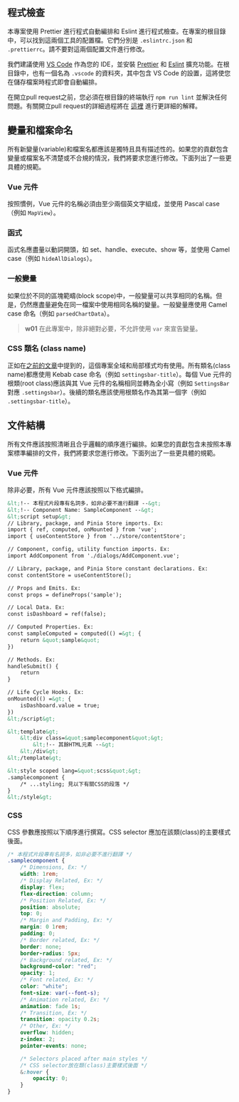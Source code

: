 ## 程式檢查
本專案使用 Prettier 進行程式自動編排和 Eslint 進行程式檢查。在專案的根目錄中，可以找到這兩個工具的配置檔。它們分別是 `.eslintrc.json` 和 `.prettierrc`。請不要對這兩個配置文件進行修改。

我們建議使用 [VS Code](https://code.visualstudio.com/) 作為您的 IDE，並安裝 [Prettier](https://marketplace.visualstudio.com/items?itemName=esbenp.prettier-vscode) 和 [Eslint](https://marketplace.visualstudio.com/items?itemName=dbaeumer.vscode-eslint) 擴充功能。在根目錄中，也有一個名為 `.vscode` 的資料夾，其中包含 VS Code 的設置，這將使您在儲存檔案時程式即會自動編排。

在開立pull request之前，您必須在根目錄的終端執行 `npm run lint` 並解決任何問題。有關開立pull request的詳細過程將在 [這裡](/front-end/open-a-pull-request) 進行更詳細的解釋。

## 變量和檔案命名
所有新變量(variable)和檔案名都應該是獨特且具有描述性的。如果您的貢獻包含變量或檔案名不清楚或不合規的情況，我們將要求您進行修改。下面列出了一些更具體的規範。

### Vue 元件
按照慣例，Vue 元件的名稱必須由至少兩個英文字組成，並使用 Pascal case（例如 `MapView`）。

### 函式
函式名應盡量以動詞開頭，如 set、handle、execute、show 等，並使用 Camel case（例如 `hideAllDialogs`）。

### 一般變量
如果位於不同的區塊範疇(block scope)中，一般變量可以共享相同的名稱。但是，仍然應盡量避免在同一檔案中使用相同名稱的變量。一般變量應使用 Camel case 命名（例如 `parsedChartData`）。

>**w01**
>在此專案中，除非絕對必要，不允許使用 `var` 來宣告變量。

### CSS 類名 (class name)
正如在[之前的文章](/front-end/custom-styling)中提到的，這個專案全域和局部樣式均有使用。所有類名(class name)都應使用 Kebab case 命名（例如 `settingsbar-title`）。每個 Vue 元件的根類(root class)應該與其 Vue 元件的名稱相同並轉為全小寫（例如 `SettingsBar` 對應 `.settingsbar`）。後續的類名應該使用根類名作為其第一個字（例如 `.settingsbar-title`）。

## 文件結構
所有文件應該按照清晰且合乎邏輯的順序進行編排。如果您的貢獻包含未按照本專案標準編排的文件，我們將要求您進行修改。下面列出了一些更具體的規範。

### Vue 元件
除非必要，所有 Vue 元件應該按照以下格式編排。

```html
&lt;!-- 本程式片段專有名詞多，如非必要不進行翻譯 --&gt;
&lt;!-- Component Name: SampleComponent --&gt;
&lt;script setup&gt;
// Library, package, and Pinia Store imports. Ex:
import { ref, computed, onMounted } from 'vue';
import { useContentStore } from '../store/contentStore';

// Component, config, utility function imports. Ex:
import AddComponent from './dialogs/AddComponent.vue';

// Library, package, and Pinia Store constant declarations. Ex:
const contentStore = useContentStore();

// Props and Emits. Ex:
const props = defineProps('sample');

// Local Data. Ex:
const isDashboard = ref(false);

// Computed Properties. Ex:
const sampleComputed = computed(() =&gt; {
	return &quot;sample&quot;
}) 

// Methods. Ex:
handleSubmit() {
	return
}

// Life Cycle Hooks. Ex:
onMounted(() =&gt; {
	isDashboard.value = true;
})
&lt;/script&gt;

&lt;template&gt;
	&lt;div class=&quot;samplecomponent&quot;&gt;
		&lt;!-- 其餘HTML元素 --&gt;
	&lt;/div&gt;
&lt;/template&gt;

&lt;style scoped lang=&quot;scss&quot;&gt;
.samplecomponent {
	/* ...styling; 見以下有關CSS的段落 */
}
&lt;/style&gt;
```

### CSS
CSS 參數應按照以下順序進行撰寫。CSS selector 應加在該類(class)的主要樣式後面。

```css
/* 本程式片段專有名詞多，如非必要不進行翻譯 */
.samplecomponent {
	/* Dimensions, Ex: */
	width: 1rem;
	/* Display Related, Ex: */
	display: flex;
	flex-direction: column;
	/* Position Related, Ex: */
	position: absolute;
	top: 0;
	/* Margin and Padding, Ex: */
	margin: 0 1rem;
	padding: 0;
	/* Border related, Ex: */
	border: none;
	border-radius: 5px;
	/* Background related, Ex: */
	background-color: "red";
	opacity: 1;
	/* Font related, Ex: */
	color: "white";
	font-size: var(--font-s);
	/* Animation related, Ex: */
	animation: fade 1s;
	/* Transition, Ex: */
	transition: opacity 0.2s;
	/* Other, Ex: */
	overflow: hidden;
	z-index: 2;
	pointer-events: none;

	/* Selectors placed after main styles */
	/* CSS selector放在類(class)主要樣式後面 */
	&:hover {
		opacity: 0;
	}
}
```
